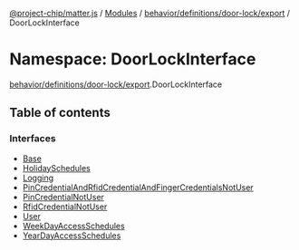 [@project-chip/matter.js](../README.md) / [Modules](../modules.md) / [behavior/definitions/door-lock/export](behavior_definitions_door_lock_export.md) / DoorLockInterface

# Namespace: DoorLockInterface

[behavior/definitions/door-lock/export](behavior_definitions_door_lock_export.md).DoorLockInterface

## Table of contents

### Interfaces

- [Base](../interfaces/behavior_definitions_door_lock_export.DoorLockInterface.Base.md)
- [HolidaySchedules](../interfaces/behavior_definitions_door_lock_export.DoorLockInterface.HolidaySchedules.md)
- [Logging](../interfaces/behavior_definitions_door_lock_export.DoorLockInterface.Logging.md)
- [PinCredentialAndRfidCredentialAndFingerCredentialsNotUser](../interfaces/behavior_definitions_door_lock_export.DoorLockInterface.PinCredentialAndRfidCredentialAndFingerCredentialsNotUser.md)
- [PinCredentialNotUser](../interfaces/behavior_definitions_door_lock_export.DoorLockInterface.PinCredentialNotUser.md)
- [RfidCredentialNotUser](../interfaces/behavior_definitions_door_lock_export.DoorLockInterface.RfidCredentialNotUser.md)
- [User](../interfaces/behavior_definitions_door_lock_export.DoorLockInterface.User.md)
- [WeekDayAccessSchedules](../interfaces/behavior_definitions_door_lock_export.DoorLockInterface.WeekDayAccessSchedules.md)
- [YearDayAccessSchedules](../interfaces/behavior_definitions_door_lock_export.DoorLockInterface.YearDayAccessSchedules.md)
